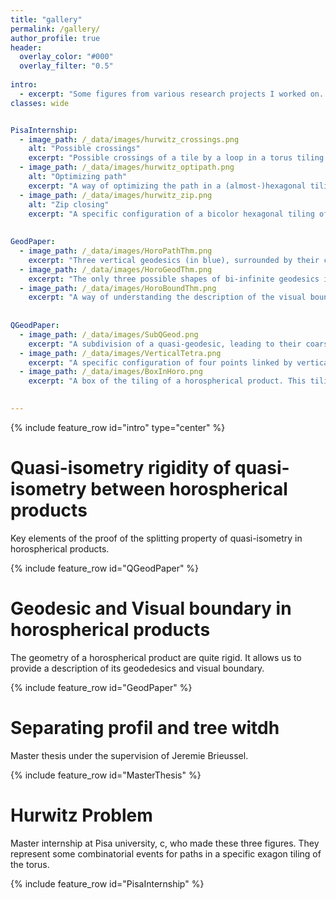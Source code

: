 ```yaml
---
title: "gallery"
permalink: /gallery/
author_profile: true
header:
  overlay_color: "#000"
  overlay_filter: "0.5"
  
intro:
  - excerpt: "Some figures from various research projects I worked on. "
classes: wide


PisaInternship:
  - image_path: /_data/images/hurwitz_crossings.png
    alt: "Possible crossings"
    excerpt: "Possible crossings of a tile by a loop in a torus tiling."
  - image_path: /_data/images/hurwitz_optipath.png
    alt: "Optimizing path"
    excerpt: "A way of optimizing the path in a (almost-)hexagonal tiling of a torus "
  - image_path: /_data/images/hurwitz_zip.png
    alt: "Zip closing"
    excerpt: "A specific configuration of a bicolor hexagonal tiling of the torus, which end up to close like a "Zip"."
   
   
GeodPaper:
  - image_path: /_data/images/HoroPathThm.png
    excerpt: "Three vertical geodesics (in blue), surrounded by their constant neighbourhood. Since the metric is distorded in the Sol geometry, by staying close to these vertical geodesics, we can travel along them by going sufficiently hight or down."
  - image_path: /_data/images/HoroGeodThm.png
    excerpt: "The only three possible shapes of bi-infinite geodesics in a horospherical product."
  - image_path: /_data/images/HoroBoundThm.png
    excerpt: "A way of understanding the description of the visual boundary of a horospherical product."
    
    
QGeodPaper:
  - image_path: /_data/images/SubQGeod.png
    excerpt: "A subdivision of a quasi-geodesic, leading to their coarse differentiation in a horospherical product."
  - image_path: /_data/images/VerticalTetra.png
    excerpt: "A specific configuration of four points linked by vertical geodesics, we call it vertical quadrilateral. It contains the metric rigidity behaviour of horospherical products."
  - image_path: /_data/images/BoxInHoro.png
    excerpt: "A box of the tiling of a horospherical product. This tiling is well suited for working along with the vertical flow of the spaces."
    

---
```


{% include feature_row id="intro" type="center" %}


# Quasi-isometry rigidity of quasi-isometry between horospherical products

Key elements of the proof of the splitting property of quasi-isometry in horospherical products.

{% include feature_row id="QGeodPaper" %}


# Geodesic and Visual boundary in horospherical products

The geometry of a horospherical product are quite rigid. It allows us to provide a description of its geodedesics and visual boundary.

{% include feature_row id="GeodPaper" %}


# Separating profil and tree witdh

Master thesis under the supervision of Jeremie Brieussel.

{% include feature_row id="MasterThesis" %}
 

# Hurwitz Problem

Master internship at Pisa university, c, who made these three figures. They represent some combinatorial events for paths in a specific exagon tiling of the torus.

{% include feature_row id="PisaInternship" %}


